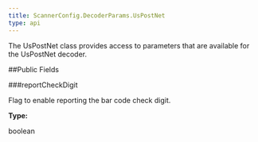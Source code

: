 ```yaml
---
title: ScannerConfig.DecoderParams.UsPostNet
type: api
---
```



The UsPostNet class provides access to parameters that are available
 for the UsPostNet decoder.

##Public Fields

###reportCheckDigit

Flag to enable reporting the bar code check digit.

**Type:**

boolean

